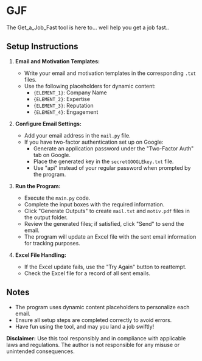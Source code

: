 # GJF


The Get_a_Job_Fast tool is here to... well help you get a job fast..

## Setup Instructions

1. **Email and Motivation Templates:**
   - Write your email and motivation templates in the corresponding `.txt` files.
   - Use the following placeholders for dynamic content:
     - `{ELEMENT_1}`: Company Name
     - `{ELEMENT_2}`: Expertise
     - `{ELEMENT_3}`: Reputation
     - `{ELEMENT_4}`: Engagement

2. **Configure Email Settings:**
   - Add your email address in the `mail.py` file.
   - If you have two-factor authentication set up on Google:
     - Generate an application password under the "Two-Factor Auth" tab on Google.
     - Place the generated key in the `secretGOOGLEkey.txt` file.
     - Use "api" instead of your regular password when prompted by the program.

3. **Run the Program:**
   - Execute the `main.py` code.
   - Complete the input boxes with the required information.
   - Click "Generate Outputs" to create `mail.txt` and `motiv.pdf` files in the output folder.
   - Review the generated files; if satisfied, click "Send" to send the email.
   - The program will update an Excel file with the sent email information for tracking purposes.

4. **Excel File Handling:**
   - If the Excel update fails, use the "Try Again" button to reattempt.
   - Check the Excel file for a record of all sent emails.

## Notes

- The program uses dynamic content placeholders to personalize each email.
- Ensure all setup steps are completed correctly to avoid errors.
- Have fun using the tool, and may you land a job swiftly!

**Disclaimer:** Use this tool responsibly and in compliance with applicable laws and regulations. The author is not responsible for any misuse or unintended consequences.
